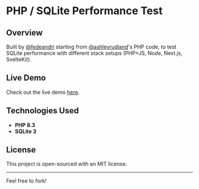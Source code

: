# PHP / SQLite Performance Test

## Overview

Built by [@fedeandri](https://github.com/fedeandri) starting from [@ashleyrudland](https://github.com/ashleyrudland/php-jquery-sqlite-starter-pack)'s PHP code, to test SQLite performance with different stack setups (PHP+JS, Node, Next.js, SvelteKit).

## Live Demo

Check out the live demo [here](https://php-sqlite.xpressionist.com/).

## Technologies Used

- **PHP 8.3**
- **SQLite 3**

## License

This project is open-sourced with an MIT license.

---

Feel free to fork!

